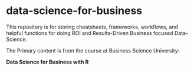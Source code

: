 # data-science-for-business

This repository is for storing cheatsheets, frameworks, workflows, and helpful functions for doing ROI and Results-Driven Business focused Data-Science.

The Primary content is from the course at Business Science University: 

**Data Science for Business with R**

